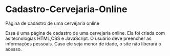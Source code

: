 # Cadastro-Cervejaria-Online
Página de cadastro de uma cervejaria online


Essa é uma página de cadastro de uma cervejaria online. Ela foi criada com as tecnologias HTML,CSS e JavaScript. O usuário deve preencher as informações
pessoais. Caso ele seja menor de idade, o site não liberará o acesso.
